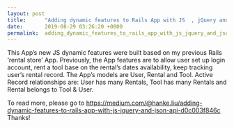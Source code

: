 ```yaml
---
layout: post
title:      "Adding dynamic features to Rails App with JS  , jQuery and JSON API"
date:       2019-08-29 03:26:20 +0000
permalink:  adding_dynamic_features_to_rails_app_with_js_jquery_and_json_api
---
```



This App’s new JS dynamic features were built based on my previous Rails ‘rental store’ App. Previously, the App features are to allow user set up login account, rent a tool base on the rental’s dates availability, keep tracking user’s rental record. The App’s models are User, Rental and Tool. Active Record relationships are: User has many Rentals, Tool has many Rentals and Rental belongs to Tool & User.

To read more, please go to <https://medium.com/@hanke.liu/adding-dynamic-features-to-rails-app-with-js-jquery-and-json-api-d0c003f846c> Thanks!


